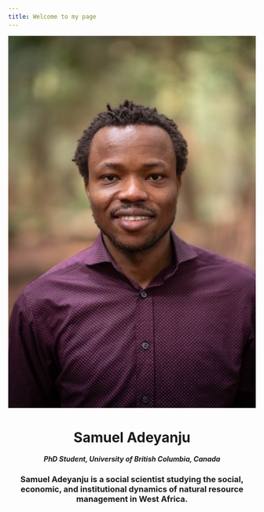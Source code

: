 ```yaml
---
title: Welcome to my page
---  
```


![Samuel](images/samuel.jpg)

<div align="center"> 
  
# Samuel Adeyanju
  </div>

<div align="center"> 
  
***PhD Student, University of British Columbia, Canada*** 
  

### Samuel Adeyanju is a social scientist studying the social, economic, and institutional dynamics of natural resource management in West Africa.

</div>


